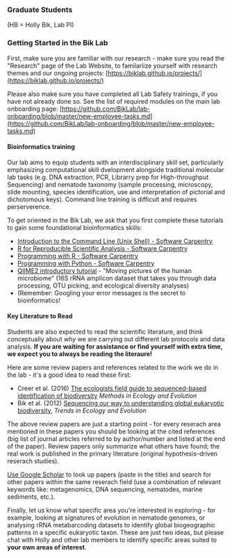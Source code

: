 ### Graduate Students

(HB = Holly Bik, Lab PI)

### Getting Started in the Bik Lab

First, make sure you are familiar with our research - make sure you read the "Research" page of the Lab Website, to familariize yourself with research themes and our ongoing projects: [https://biklab.github.io/projects/](https://biklab.github.io/projects/)

Please also make sure you have completed all Lab Safety trainings, if you have not already done so. See the list of required modules on the main lab onboarding page: [https://github.com/BikLab/lab-onboarding/blob/master/new-employee-tasks.md](https://github.com/BikLab/lab-onboarding/blob/master/new-employee-tasks.md) 

#### Bioinformatics training

Our lab aims to equip students with an interdisciplinary skill set, particularly emphasizing computational skill dvelopment alongside traditional molecular lab tasks (e.g. DNA extraction, PCR, Librarry prep for High-throughput Sequencing) and nematode taxonomy (sample processing, microscopy, slide mounting, species identification, use and interpretation of pictorial and dichotomous keys). Command line training is difficult and requires perserverence. 

To get oriented in the Bik Lab, we ask that you first complete these tutorials to gain some foundational bioinformatics skills:
	
* [Introduction to the Command Line (Unix Shell) - Software Carpentry](http://swcarpentry.github.io/shell-novice/)
* [R for Reproducible Scientific Analysis - Software Carpentry](http://swcarpentry.github.io/r-novice-gapminder/)
* [Programming with R - Software Carpentry](http://swcarpentry.github.io/r-novice-inflammation/)
* [Programming with Python - Software Carpentry](http://swcarpentry.github.io/python-novice-inflammation/)
* [QIIME2 introductory tutorial](https://docs.qiime2.org/2017.12/tutorials/moving-pictures/) - "Moving pictures of the human microbiome" (16S rRNA amplicon dataset that takes you through data processing, OTU picking, and ecological diversity analyses)
* (Remember: Googling your error messages is the secret to bioinformatics!

#### Key Literature to Read

Students are also expected to read the scientific literature, and think conceptually about _*why*_ we are carrying out different lab protocols and data analysis. **If you are waiting for assistance or find yourself with extra time, we expect you to always be reading the literaure!** 

Here are some review papers and references related to the work we do in the lab - it's a good idea to read these first:

* Creer et al. (2016) [The ecologists field guide to sequenced-based identification of biodiversity](https://biklab.github.io/assets/pdfs/Creer-etal-2016-MEE-EcolFieldGuide.pdf) _Methods in Ecology and Evolution_
* Bik et al. (2012) [Sequencing our way to understanding global eukaryotic biodiversity](https://biklab.github.io/assets/pdfs/Bik-2012-TREE-EukReview.pdf), _Trends in Ecology and Evolution_

The above review papers are just a starting point - for every reserach area mentioned in these papers you should be looking at the cited references (big list of journal articles referred to by author/number and listed at the end of the paper). Review papers only summarize what others have found; the real work is published in the primary literature (original hypothesis-driven reserach studies).

[Use Google Scholar](https://scholar.google.com/) to look up papers (paste in the title) and search for other papers within the same reserach field (use a combination of relevant keywords like: metagenomics, DNA sequencing, nematodes, marine sediments, etc.). 

Finally, let us know what specific area you're interested in exploring - for example, looking at signatures of evolution in nematode genomes, or analysing rRNA metabarcoding datasets to identify global biogeographic patterns in a specific eukaryotic taxon. These are just two ideas, but please chat with Holly and other lab members to identify specific areas suited to **your own areas of interest**. 
	
	
	
